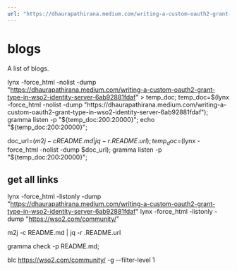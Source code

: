 ```yaml
---
url: "https://dhaurapathirana.medium.com/writing-a-custom-oauth2-grant-type-in-wso2-identity-server-6ab92881fdaf"
---
```


# blogs

A list of blogs.

lynx -force_html -nolist -dump "https://dhaurapathirana.medium.com/writing-a-custom-oauth2-grant-type-in-wso2-identity-server-6ab92881fdaf" > temp_doc;
temp_doc=$(lynx -force_html -nolist -dump "https://dhaurapathirana.medium.com/writing-a-custom-oauth2-grant-type-in-wso2-identity-server-6ab92881fdaf");
gramma listen -p "${temp_doc:200:20000}";
echo "${temp_doc:200:20000}";

doc_url=$(m2j -c README.md | jq -r .README.url);
temp_doc=$(lynx -force_html -nolist -dump $doc_url);
gramma listen -p "${temp_doc:200:20000}";

## get all links

lynx -force_html -listonly -dump "https://dhaurapathirana.medium.com/writing-a-custom-oauth2-grant-type-in-wso2-identity-server-6ab92881fdaf"
lynx -force_html -listonly -dump "https://wso2.com/community/"

m2j -c README.md | jq -r .README.url

gramma check -p README.md;

blc <https://wso2.com/community/> -g --filter-level 1
